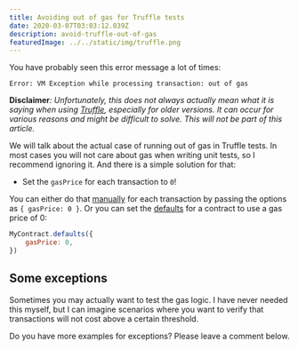 ```yaml
---
title: Avoiding out of gas for Truffle tests
date: 2020-03-07T03:03:12.039Z
description: avoid-truffle-out-of-gas
featuredImage: ../../static/img/truffle.png
---
```

You have probably seen this error message a lot of times:

```
Error: VM Exception while processing transaction: out of gas
```

**Disclaimer**_: Unfortunately, this does not always actually mean what it is saying when using_ [_Truffle_](https://www.trufflesuite.com/)_, especially for older versions. It can occur for various reasons and might be difficult to solve. This will not be part of this article._

We will talk about the actual case of running out of gas in Truffle tests. In most cases you will not care about gas when writing unit tests, so I recommend ignoring it. And there is a simple solution for that:

* Set the `gasPrice` for each transaction to `0`!

You can either do that [manually](https://www.trufflesuite.com/docs/truffle/getting-started/interacting-with-your-contracts#making-a-transaction) for each transaction by passing the options as `{ gasPrice: 0 }`. Or you can set the [defaults](https://github.com/trufflesuite/truffle/tree/master/packages/contract#mycontractdefaultsnew_defaults) for a contract to use a gas price of 0:

```javascript
MyContract.defaults({
    gasPrice: 0,
})
```

## Some exceptions

Sometimes you may actually want to test the gas logic. I have never needed this myself, but I can imagine scenarios where you want to verify that transactions will not cost above a certain threshold.

Do you have more examples for exceptions? Please leave a comment below.
